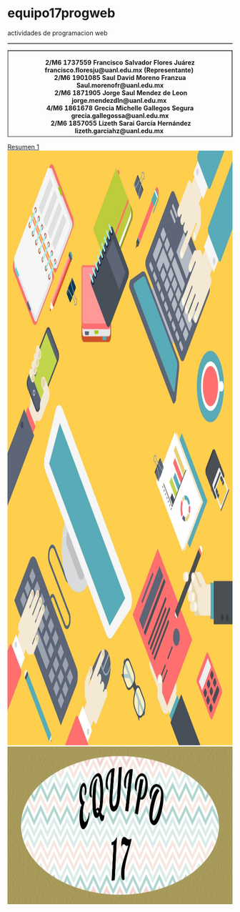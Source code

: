 # equipo17progweb
actividades de programacion web
<!doctype html>
<html>
<head>
<meta charset="utf-8">
</head>
<table width="200" border="1">
  
</table>

<body>
<table width="1326" height="194" border="1">
  <tbody>
    <tr>
<th scope="col"> <figure>
  <figcaption> 2/M6 1737559 Francisco Salvador Flores Juárez francisco.floresju@uanl.edu.mx (Representante)&nbsp;</figcaption>
  <figcaption>2/M6 1901085 Saul David Moreno Franzua Saul.morenofr@uanl.edu.mx</figcaption>
  <figcaption>&nbsp;2/M6 1871905 Jorge Saul Mendez de Leon jorge.mendezdln@uanl.edu.mx&nbsp;</figcaption>
  <figcaption>4/M6 1861678 Grecia Michelle Gallegos Segura grecia.gallegossa@uanl.edu.mx</figcaption>
  <figcaption>&nbsp;2/M6 1857055 Lizeth Sarai García Hernández lizeth.garciahz@uanl.edu.mx&nbsp;</figcaption>
</figure></th>
    </tr>
  </tbody>
</table>
<div><a href="clase 1.docx" tabindex="7" title="clase 1" accesskey="1" target="new">Resumen 1</a></div>
<img src="fondo.jpg" width="1331" height="1331" alt=""/><img src="equipo17.jpg" width="1325" height="353" alt=""/>
</body>
</html>
